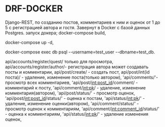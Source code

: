# DRF-DOCKER
Django-REST, по созданию постов, комментариев к ним и оценок от 1 до 5 с регистрацией автора и гостя.
Завернут в Docker с базой данных Postgres.
запуск докера;
docker-compose build,

docker-compose up -d,

docker-compose exec db psql --username=test_user --dbname=test_db.


api/accounts/register/quest/ только для просмотра,
api/accounts/register/author/- регистрация автора может создавать посты и комментарии,
api/post/create/ - создать пост,
api/post/int(id поста)/ - удаление, изменение поста(только автором),
'api/comments/'-просмотр всех комментариев,
'api/post/<int:post_id>/comment/ - комментарий к посту,
'api/comment/<int:pk>/ - удаление, изменение комментария(автором),
'api/post/status/' - просмотр оценок,
'api/post/<int:post_id>/status/' - оценка к постам,
'api/status/<int:pk>/' - удаление, изменение оценки(автором),
'api/comment/status/' - просмотр оценок к комментариям,
'api/comment/<int:comment_id>/status/' - оценка к комментариям,
'api/status/<int:pk>/' - удаление изменения оценок,
 
